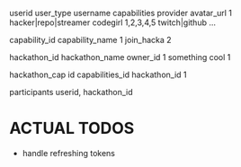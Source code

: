 userid user_type            username   capabilities provider       avatar_url 
1      hacker|repo|streamer codegirl   1,2,3,4,5    twitch|github  ...

capability_id capability_name
1             join_hacka
2             

hackathon_id hackathon_name owner_id
1            something cool 1

hackathon_cap
id capabilities_id hackathon_id
1     

participants
userid, hackathon_id

# ACTUAL TODOS
- handle refreshing tokens
